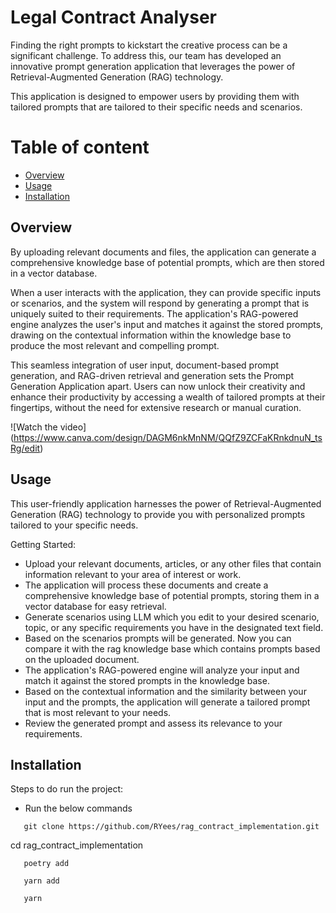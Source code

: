 # Legal Contract Analyser
Finding the right prompts to kickstart the creative process can be a significant challenge. To address this, our team has developed an innovative prompt generation application that leverages the power of Retrieval-Augmented Generation (RAG) technology.

This application is designed to empower users by providing them with tailored prompts that are tailored to their specific needs and scenarios.

# Table of content
* [Overview](#overview)
* [Usage](#usage)
* [Installation](#installation)

## Overview
By uploading relevant documents and files, the application can generate a comprehensive knowledge base of potential prompts, which are then stored in a vector database.

When a user interacts with the application, they can provide specific inputs or scenarios, and the system will respond by generating a prompt that is uniquely suited to their requirements. The application's RAG-powered engine analyzes the user's input and matches it against the stored prompts, drawing on the contextual information within the knowledge base to produce the most relevant and compelling prompt.

This seamless integration of user input, document-based prompt generation, and RAG-driven retrieval and generation sets the Prompt Generation Application apart. Users can now unlock their creativity and enhance their productivity by accessing a wealth of tailored prompts at their fingertips, without the need for extensive research or manual curation.

![Watch the video]
(https://www.canva.com/design/DAGM6nkMnNM/QQfZ9ZCFaKRnkdnuN_tsRg/edit)

## Usage
This user-friendly application harnesses the power of Retrieval-Augmented Generation (RAG) technology to provide you with personalized prompts tailored to your specific needs.

Getting Started:

* Upload your relevant documents, articles, or any other files that contain information relevant to your area of interest or work.
* The application will process these documents and create a comprehensive knowledge base of potential prompts, storing them in a vector database for easy retrieval.
* Generate scenarios using LLM which you edit to your desired scenario, topic, or any specific requirements you have in the designated text field.
* Based on the scenarios prompts will be generated. Now you can compare it with the rag knowledge base which contains prompts based on the uploaded document.
* The application's RAG-powered engine will analyze your input and match it against the stored prompts in the knowledge base.
* Based on the contextual information and the similarity between your input and the prompts, the application will generate a tailored prompt that is most relevant to your needs.
* Review the generated prompt and assess its relevance to your requirements.

## Installation
Steps to do run the project:
* Run the below commands
``` 
   git clone https://github.com/RYees/rag_contract_implementation.git
```
   cd rag_contract_implementation
   
```      
   poetry add
```
```
   yarn add
```
```
   yarn
```
